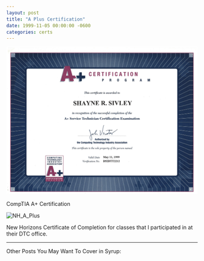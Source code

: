 ```yaml
---
layout: post
title: "A Plus Certification"
date: 1999-11-05 00:00:00 -0600
categories: certs
---
```


![A Plus](/images/A_Plus_Clean_1999.png "A Plus")

CompTIA A+ Certification

![NH_A_Plus](/images/NH_A_Plus_1999.png "NH A Plus")

New Horizons Certificate of Completion for classes that I participated in at their DTC office.

---


Other Posts You May Want To Cover in Syrup:

